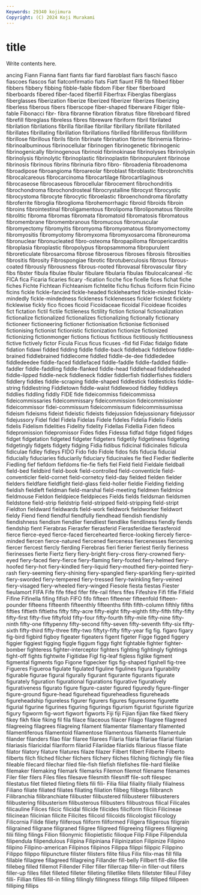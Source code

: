 ```yaml
---
Keywords: 29340 kojimura
Copyright: (C) 2024 Koji Murakami
---
```


# title

Write contents here.



ancing Fiann Fianna
fiant fiants fiar fiard fiaroblast fiars fiaschi fiasco fiascoes fiascos
fiat fiatconfirmatio fiats Fiatt fiaunt FIB fib fibbed fibber fibbers
fibbery fibbing fibble-fable fibdom Fiber fiber fiberboard fiberboards fibered fiber-faced
fiberfill Fiberfrax Fiberglas fiberglass fiberglasses fiberization fiberize fiberized fiberizer fiberizes
fiberizing fiberless fiberous fibers fiberscope fiber-shaped fiberware Fibiger fible-fable Fibonacci
fibr- fibra fibranne fibration fibratus fibre fibreboard fibred fibrefill fibreglass
fibreless fibres fibreware fibriform fibril fibrilated fibrilation fibrilations fibrilla fibrillae
fibrillar fibrillary fibrillate fibrillated fibrillates fibrillating fibrillation fibrillations fibrilled fibrilliferous
fibrilliform fibrillose fibrillous fibrils fibrin fibrinate fibrination fibrine fibrinemia fibrino-
fibrinoalbuminous fibrinocellular fibrinogen fibrinogenetic fibrinogenic fibrinogenically fibrinogenous fibrinoid fibrinokinase fibrinolyses
fibrinolysin fibrinolysis fibrinolytic fibrinoplastic fibrinoplastin fibrinopurulent fibrinose fibrinosis fibrinous fibrins
fibrinuria fibro fibro- fibroadenia fibroadenoma fibroadipose fibroangioma fibroareolar fibroblast fibroblastic
fibrobronchitis fibrocalcareous fibrocarcinoma fibrocartilage fibrocartilaginous fibrocaseose fibrocaseous fibrocellular fibrocement fibrochondritis
fibrochondroma fibrochondrosteal fibrocrystalline fibrocyst fibrocystic fibrocystoma fibrocyte fibrocytic fibroelastic fibroenchondroma
fibrofatty fibroferrite fibroglia fibroglioma fibrohemorrhagic fibroid fibroids fibroin fibroins fibrointestinal
fibroligamentous fibrolipoma fibrolipomatous fibrolite fibrolitic fibroma fibromas fibromata fibromatoid fibromatosis
fibromatous fibromembrane fibromembranous fibromucous fibromuscular fibromyectomy fibromyitis fibromyoma fibromyomatous fibromyomectomy
fibromyositis fibromyotomy fibromyxoma fibromyxosarcoma fibroneuroma fibronuclear fibronucleated fibro-osteoma fibropapilloma fibropericarditis
fibroplasia fibroplastic fibropolypus fibropsammoma fibropurulent fibroreticulate fibrosarcoma fibrose fibroserous fibroses
fibrosis fibrosities fibrositis fibrosity Fibrospongiae fibrotic fibrotuberculosis fibrous fibrous-coated fibrously
fibrousness fibrous-rooted fibrovasal fibrovascular fibry fibs fibster fibula fibulae fibular
fibulare fibularia fibulas fibulocalcaneal -fic FICA fica Ficaria ficaries ficary
-fication ficche fice ficelle fices fichat fiche fiches Fichte Fichtean
Fichteanism fichtelite fichu fichus ficiform ficin Ficino ficins fickle fickle-fancied
fickle-headed ficklehearted fickle-minded fickle-mindedly fickle-mindedness fickleness ficklenesses fickler ficklest ficklety
ficklewise fickly fico ficoes ficoid Ficoidaceae ficoidal Ficoideae ficoides fict
fictation fictil fictile fictileness fictility fiction fictional fictionalization fictionalize fictionalized
fictionalizes fictionalizing fictionally fictionary fictioneer fictioneering fictioner fictionisation fictionise fictionised
fictionising fictionist fictionistic fictionization fictionize fictionized fictionizing fictionmonger fictions fictious
fictitious fictitiously fictitiousness fictive fictively fictor Ficula Ficus ficus ficuses
-fid fid Fidac fidalgo fidate fidation fidawi fidded fidding fiddle
fiddle-back fiddleback fiddlebow fiddle-brained fiddlebrained fiddlecome fiddled fiddle-de-dee fiddlededee fiddledeedee
fiddle-faced fiddlefaced fiddle-faddle fiddle-faddled fiddle-faddler fiddle-faddling fiddle-flanked fiddle-head fiddlehead fiddleheaded
fiddle-lipped fiddle-neck fiddleneck fiddler fiddlerfish fiddlerfishes fiddlers fiddlery fiddles fiddle-scraping
fiddle-shaped fiddlestick fiddlesticks fiddle-string fiddlestring Fiddletown fiddle-waist fiddlewood fiddley fiddleys
fiddlies fiddling fiddly FIDE fide fideicommiss fideicommissa fideicommissaries fideicommissary fideicommission
fideicommissioner fideicommissor fidei-commissum fideicommissum fideicommissumissa fideism fideisms fideist fideistic fideists
fidejussion fidejussionary fidejussor fidejussory Fidel fidel Fidela Fidelas Fidele fideles
Fidelia Fidelio Fidelis fidelis Fidelism fidelities Fidelity fidelity Fidellas Fidellia
Fiden fideos fidepromission fidepromissor Fides fides Fidessa fidfad fidge fidged
fidges fidget fidgetation fidgeted fidgeter fidgeters fidgetily fidgetiness fidgeting fidgetingly
fidgets fidgety fidging Fidia fidibus fidicinal fidicinales fidicula fidiculae fidley
fidleys FIDO Fido fido Fidole fidos fids fiducia fiducial fiducially
fiduciaries fiduciarily fiduciary fiducinales fie fied Fiedler fiedlerite Fiedling fief
fiefdom fiefdoms fie-fie fiefs fiel Field field Fieldale fieldball field-bed
fieldbird field-book field-controlled field-conventicle field-conventicler field-cornet field-cornetcy field-day fielded fielden
fielder fielders fieldfare fieldfight field-glass field-holler fieldie Fielding fielding fieldish
fieldleft fieldman field-marshal field-meeting fieldmen fieldmice fieldmouse Fieldon fieldpiece fieldpieces
Fields fields fieldsman fieldsmen fieldstone field-strip fieldstrip field-stripped field-stripping field-stript
Fieldton fieldward fieldwards field-work fieldwork fieldworker fieldwort fieldy Fiend fiend
fiendful fiendfully fiendhead fiendish fiendishly fiendishness fiendism fiendlier fiendliest fiendlike
fiendliness fiendly fiends fiendship fient Fierabras Fierasfer fierasferid Fierasferidae fierasferoid
fierce fierce-eyed fierce-faced fiercehearted fierce-looking fiercely fierce-minded fiercen fierce-natured fiercened
fierceness fiercenesses fiercening fiercer fiercest fiercly fierding Fierebras fieri fierier
fieriest fierily fieriness fierinesses fierte Fiertz fiery fiery-bright fiery-cross fiery-crowned
fiery-eyed fiery-faced fiery-fierce fiery-flaming fiery-footed fiery-helmed fiery-hoofed fiery-hot fiery-kindled fiery-liquid
fiery-mouthed fiery-pointed fiery-rash fiery-seeming fiery-shining fiery-spangled fiery-sparkling fiery-spirited fiery-sworded fiery-tempered
fiery-tressed fiery-twinkling fiery-veined fiery-visaged fiery-wheeled fiery-winged Fiesole fiesta fiestas Fiester
fieulamort FIFA Fife fife fifed fifer fife-rail fifers fifes Fifeshire
Fifi fifie Fifield Fifine Fifinella fifing fifish FIFO fifo fifteen
fifteener fifteenfold fifteen-pounder fifteens fifteenth fifteenthly fifteenths fifth fifth-column fifthly
fifths fifties fiftieth fiftieths fifty fifty-acre fifty-eight fifty-eighth fifty-fifth fifty-fifty
fifty-first fifty-five fiftyfold fifty-four fifty-fourth fifty-mile fifty-nine fifty-ninth fifty-one fiftypenny
fifty-second fifty-seven fifty-seventh fifty-six fifty-sixth fifty-third fifty-three fifty-two fiftyty-fifty fifty-year
fig fig. figaro figary fig-bird figbird figboy figeater figeaters figent
figeter Figge figged figgery figgier figgiest figging figgle figgum figgy
fight fightable fighter fighter-bomber fighteress fighter-interceptor fighters fighting fightingly fightings
fight-off fights fightwite Figitidae Figl fig-leaf figless figlike figment figmental
figments figo Figone figpecker figs fig-shaped figshell fig-tree Figueres Figueroa
figulate figulated figuline figulines figura figurability figurable figurae figural figurally
figurant figurante figurants figurate figurately figuration figurational figurations figurative figuratively
figurativeness figurato figure figure-caster figured figuredly figure-flinger figure-ground figure-head figurehead
figureheadless figureheads figureheadship figureless figurer figurers figures figuresome figurette figurial
figurine figurines figuring figurings figurism figurist figuriste figurize figury figworm
fig-wort figwort figworts Fiji fiji Fijian fijian fike fiked fikery
fikey fikh fikie fiking fil fila filace filaceous filacer Filago
filagree filagreed filagreeing filagrees filagreing filament filamentar filamentary filamented filamentiferous
filamentoid filamentose filamentous filaments filamentule filander filanders filao filar filaree
filarees Filaria filaria filariae filarial filarian filariasis filaricidal filariform filariid
Filariidae filariids filarious filasse filate filator filatory filature filatures filaze
filazer Filbert filbert Filberte Filberto filberts filch filched filcher filchers
filchery filches filching filchingly file filea fileable filecard filechar filed
file-fish filefish filefishes file-hard filelike filemaker filemaking filemark filemarks Filemon
filemot filename filenames Filer filer filers Files files filesave filesmith
filesniff file-soft filespec filestatus filet fileted fileting filets fili fili-
Filia filial filiality filially filialness Filiano filiate filiated filiates filiating
filiation filibeg filibegs filibranch Filibranchia filibranchiate filibuster filibustered filibusterer filibusterers
filibustering filibusterism filibusterous filibusters filibustrous filical Filicales filicauline Filices filicic
filicidal filicide filicides filiciform filicin Filicineae filicinean filicinian filicite Filicites
filicoid filicoids filicologist filicology Filicornia Filide filiety filiferous filiform filiformed
Filigera filigerous filigrain filigrained filigrane filigraned filigree filigreed filigreeing filigrees
filigreing filii filing filings Filion filionymic filiopietistic filioque Filip Filipe
Filipendula filipendula filipendulous Filipina Filipiniana Filipinization Filipinize Filipino filipino Filipino-american
Filipinos filipinos Filippa filippi filippic Filippino Filippo filippo filipuncture filister
filisters filite filius Filix filix-mas fill filla fillable fillagree fillagreed
fillagreing Fillander fill-belly Fillbert fill-dike fille fillebeg filled fillemot Fillender
Filler filler fillercap filler-in filler-out fillers filler-up filles fillet filleted
filleter filleting filletlike fillets filletster filleul Filley filli- Fillian fillies
fill-in filling fillingly fillingness fillings fillip filliped fillipeen filliping fillips
